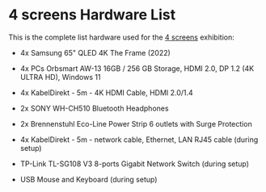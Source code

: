 # 4 screens Hardware List

This is the complete list hardware used for the [4 screens](https://www.dekabinett.xyz/4-screens) exhibition:

* 4x Samsung 65" QLED 4K The Frame (2022)

* 4x PCs Orbsmart AW-13 16GB / 256 GB Storage, HDMI 2.0, DP 1.2 (4K ULTRA HD), Windows 11

* 4x KabelDirekt - 5m - 4K HDMI Cable, HDMI 2.0/1.4

* 2x SONY WH-CH510 Bluetooth Headphones

* 2x Brennenstuhl Eco-Line Power Strip 6 outlets with Surge Protection

* 4x KabelDirekt - 5m - network cable, Ethernet, LAN RJ45 cable (during setup)

* TP-Link TL-SG108 V3 8-ports Gigabit Network Switch (during setup)

* USB Mouse and Keyboard (during setup)